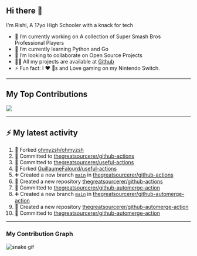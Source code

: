 ## Hi there 👋

I'm Rishi, A 17yo High Schooler with a knack for tech

- 🔭 I’m currently working on A collection of Super Smash Bros Professional Players
- 🌱 I’m currently learning Python and Go
- 👯 I’m looking to collaborate on Open Source Projects
- 👨‍💻 All my projects are available at [Github](https://github.com/thegreatsourcerer)
- ⚡ Fun fact: I ❤️ 🐶s and Love gaming on my Nintendo Switch.

---

## My Top Contributions

![](https://github-contributor-stats.vercel.app/api?username=thegreatsourcerer&limit=5&theme=dark&combine_all_yearly_contributions=true)


---

## :zap: My latest activity

<!--START_SECTION:activity-->
1. 🍴 Forked [ohmyzsh/ohmyzsh](https://github.com/ohmyzsh/ohmyzsh)
2. 📝 Committed to [thegreatsourcerer/github-actions](https://github.com/thegreatsourcerer/github-actions/commit/497fb7121418e03b93a9a16effc8491d8b7b2f8b)
3. 📝 Committed to [thegreatsourcerer/useful-actions](https://github.com/thegreatsourcerer/useful-actions/commit/46094b59db50a4b70f188c890e8a13bca31e720c)
4. 🍴 Forked [GuillaumeFalourd/useful-actions](https://github.com/GuillaumeFalourd/useful-actions)
5. ➕ Created a new branch [`main`](https://github.com/thegreatsourcerer/github-actions/tree/main) in [thegreatsourcerer/github-actions](https://github.com/thegreatsourcerer/github-actions)
6. 🎉 Created a new repository [thegreatsourcerer/github-actions](https://github.com/thegreatsourcerer/github-actions)
7. 📝 Committed to [thegreatsourcerer/github-automerge-action](https://github.com/thegreatsourcerer/github-automerge-action/commit/75f158cc108e783ffb6171a49ec60dbd8dab37c1)
8. ➕ Created a new branch [`main`](https://github.com/thegreatsourcerer/github-automerge-action/tree/main) in [thegreatsourcerer/github-automerge-action](https://github.com/thegreatsourcerer/github-automerge-action)
9. 🎉 Created a new repository [thegreatsourcerer/github-automerge-action](https://github.com/thegreatsourcerer/github-automerge-action)
10. 📝 Committed to [thegreatsourcerer/github-automerge-action](https://github.com/thegreatsourcerer/github-automerge-action/commit/daa5bdadc3a3c3665e46e9b7e635eac37b524697)
<!--END_SECTION:activity-->

---

### My Contribution Graph

![snake gif](https://github.com/thegreatsourcerer/thegreatsourcerer/blob/output/ocean.gif)


